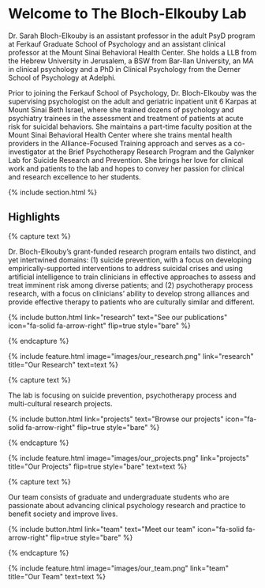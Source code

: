 ---
---

# Welcome to The Bloch-Elkouby Lab

Dr. Sarah Bloch-Elkouby is an assistant professor in the adult PsyD program at Ferkauf Graduate School of Psychology and an assistant clinical professor at the Mount Sinai Behavioral Health Center. She holds a LLB from the Hebrew University in Jerusalem, a BSW from Bar-Ilan University, an MA in clinical psychology and a PhD in Clinical Psychology from the Derner School of Psychology at Adelphi.  
 
Prior to joining the Ferkauf School of Psychology, Dr. Bloch-Elkouby was the supervising psychologist on the adult and geriatric inpatient unit 6 Karpas at Mount Sinai Beth Israel, where she trained dozens of psychology and psychiatry trainees in the assessment and treatment of patients at acute risk for suicidal behaviors. She maintains a part-time faculty position at the Mount Sinai Behavioral Health Center where she trains mental health providers in the Alliance-Focused Training approach and serves as a co-investigator at the Brief Psychotherapy Research Program and the Galynker Lab for Suicide Research and Prevention.  She brings her love for clinical work and patients to the lab and hopes to convey her passion for clinical and research excellence to her students.

{% include section.html %}

## Highlights

{% capture text %}

Dr. Bloch-Elkouby’s grant-funded research program entails two distinct, and yet intertwined domains: (1) suicide prevention, with a focus on developing empirically-supported interventions to address suicidal crises and using artificial intelligence to train clinicians in effective approaches to assess and treat imminent risk among diverse patients; and (2) psychotherapy process research, with a focus on clinicians’ ability to develop strong alliances and provide  effective therapy to patients who are culturally similar and different.

{%
  include button.html
  link="research"
  text="See our publications"
  icon="fa-solid fa-arrow-right"
  flip=true
  style="bare"
%}

{% endcapture %}

{%
  include feature.html
  image="images/our_research.png"
  link="research"
  title="Our Research"
  text=text
%}

{% capture text %}

The lab is focusing on suicide prevention, psychotherapy process and multi-cultural research projects.

{%
  include button.html
  link="projects"
  text="Browse our projects"
  icon="fa-solid fa-arrow-right"
  flip=true
  style="bare"
%}

{% endcapture %}

{%
  include feature.html
  image="images/our_projects.png"
  link="projects"
  title="Our Projects"
  flip=true
  style="bare"
  text=text
%}

{% capture text %}

Our team consists of graduate and undergraduate students who are passionate about advancing clinical psychology research and practice to benefit society and improve lives. 

{%
  include button.html
  link="team"
  text="Meet our team"
  icon="fa-solid fa-arrow-right"
  flip=true
  style="bare"
%}

{% endcapture %}

{%
  include feature.html
  image="images/our_team.png"
  link="team"
  title="Our Team"
  text=text
%}
